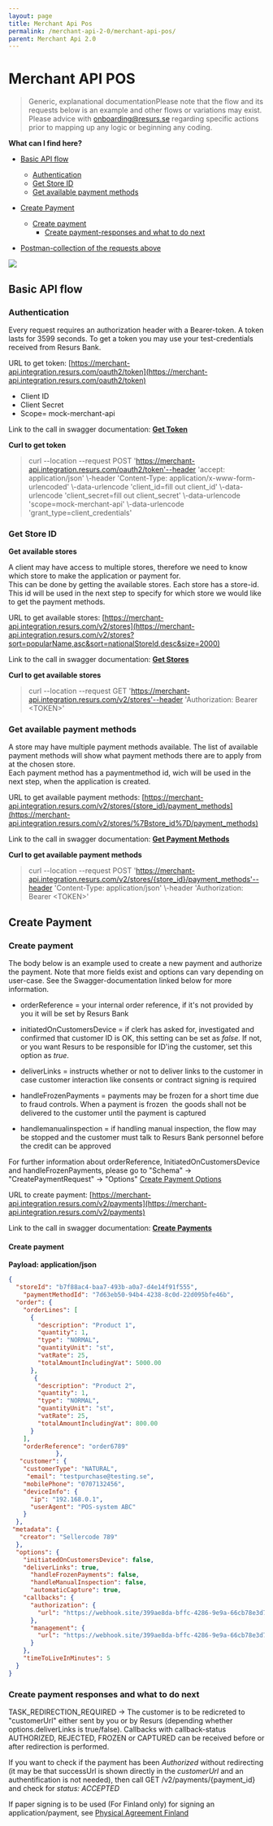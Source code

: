 ```yaml
---
layout: page
title: Merchant Api Pos
permalink: /merchant-api-2-0/merchant-api-pos/
parent: Merchant Api 2.0
---
```



# Merchant API POS 

> Generic, explanational documentationPlease note that the flow and its
> requests below is an example and other flows or variations may exist.
> Please advice with onboarding@resurs.se regarding specific actions
> prior to mapping up any logic or beginning any coding.

**What can I find here?**
- [Basic API flow](#basic-api-flow)
  - [Authentication](#authentication)
  - [Get Store ID](#get-store-id)
  - [Get available payment
    methods](#get-available-payment-methods)

- [Create Payment](#create-payment)
  - [Create payment](#create-payment)
    - [Create payment-responses and what to do
      next](#create-payment-responses-and-what-to-do-next)

- [Postman-collection of the requests
  above](#postman-collection-of-the-requests-above)

![](../../attachments/mapiPos.png)

## Basic API flow
### Authentication
Every request requires an authorization header with a Bearer-token. A
token lasts for 3599 seconds. To get a token you may use your
test-credentials received from Resurs Bank.

URL to get token:
[https://merchant-api.integration.resurs.com/oauth2/token](https://merchant-api.integration.resurs.com/oauth2/token)

- Client ID
- Client Secret
- Scope= mock-merchant-api

Link to the call in swagger documentation: **[Get
Token](https://merchant-api.integration.resurs.com/docs/oauth2#/Oauth2%20token%20resource/authorizeObject_1_1)**

**Curl to get token**

> curl --location --request POST
> 'https://merchant-api.integration.resurs.com/oauth2/token'--header
> 'accept: application/json' \\-header 'Content-Type:
> application/x-www-form-urlencoded' \\-data-urlencode 'client_id=fill
> out client_id' \\-data-urlencode 'client_secret=fill out
> client_secret' \\-data-urlencode 'scope=mock-merchant-api'
> \\-data-urlencode 'grant_type=client_credentials'

### Get Store ID
**Get available stores**

A client may have access to multiple stores, therefore we need to know
which store to make the application or payment for.  
This can be done by getting the available stores. Each store has a
store-id. This id will be used in the next step to specify for which
store we would like to get the payment methods.

URL to get available stores:
[https://merchant-api.integration.resurs.com/v2/stores](https://merchant-api.integration.resurs.com/v2/stores?sort=popularName,asc&sort=nationalStoreId,desc&size=2000)

Link to the call in swagger documentation: **[Get
Stores](https://merchant-api.integration.resurs.com/docs/v2/merchant_stores_v2#/Store%20information/getStores)**

**Curl to get available stores**

> curl --location --request GET
> 'https://merchant-api.integration.resurs.com/v2/stores'--header
> 'Authorization: Bearer \<TOKEN\>'

### Get available payment methods
A store may have multiple payment methods available. The list of
available payment methods will show what payment methods there are to
apply from at the chosen store.  
Each payment method has a paymentmethod id, wich will be used in the
next step, when the application is created. 

URL to get available payment methods:
[https://merchant-api.integration.resurs.com/v2/stores/{store_id}/payment_methods](https://merchant-api.integration.resurs.com/v2/stores/%7Bstore_id%7D/payment_methods)

Link to the call in swagger documentation: **[Get Payment
Methods](https://merchant-api.integration.resurs.com/docs/v2/merchant_stores_v2#/Payment%20methods%20information/getPaymentMethodsByStore)**

**Curl to get available payment methods**

> curl --location --request POST
> 'https://merchant-api.integration.resurs.com/v2/stores/{store_id}/payment_methods'--header
> 'Content-Type: application/json' \\-header 'Authorization: Bearer
> \<TOKEN\>'

## Create Payment
### Create payment
The body below is an example used to create a new payment and authorize
the payment. Note that more fields exist and options can vary depending
on user-case. See the Swagger-documentation linked below for more
information.

- orderReference = your internal order reference, if it's not provided
  by you it will be set by Resurs Bank

- initiatedOnCustomersDevice = if clerk has asked for, investigated and
  confirmed that customer ID is OK, this setting can be set as *false*.
  If not, or you want Resurs to be responsible for ID'ing the customer,
  set this option as *true*.
- deliverLinks = instructs whether or not to deliver links to the
  customer in case customer interaction like consents or contract
  signing is required
- handleFrozenPayments = payments may be frozen for a short time due to
  fraud controls. When a payment is frozen  the goods shall not be
  delivered to the customer until the payment is captured
- handlemanualinspection = if handling manual inspection, the flow may
  be stopped and the customer must talk to Resurs Bank personnel before
  the credit can be approved

For further information about orderReference, InitiatedOnCustomersDevice
and handleFrozenPayments, please go to "Schema" → "CreatePaymentRequest"
→ "Options" [Create Payment
Options](https://merchant-api.resurs.com/docs/v2/merchant_payments_v2#/Payment%20authorization/createPayment)

URL to create payment:
[https://merchant-api.integration.resurs.com/v2/payments](https://merchant-api.integration.resurs.com/v2/payments)

Link to the call in swagger documentation: **[Create
Payments](https://merchant-api.integration.resurs.com/docs/v2/merchant_payments_v2#/Payment%20authorization/createPayment)**

#### Create payment
**Payload: application/json**
```json
{
  "storeId": "b7f88ac4-baa7-493b-a0a7-d4e14f91f555",
    "paymentMethodId": "7d63eb50-94b4-4238-8c0d-22d095bfe46b",
  "order": {
    "orderLines": [
      {
        "description": "Product 1",
        "quantity": 1,
        "type": "NORMAL",
        "quantityUnit": "st",
        "vatRate": 25,
        "totalAmountIncludingVat": 5000.00
      },
       {
        "description": "Product 2",
        "quantity": 1,
        "type": "NORMAL",
        "quantityUnit": "st",
        "vatRate": 25,
        "totalAmountIncludingVat": 800.00
      }
    ],
    "orderReference": "order6789"
             },
   "customer": {
    "customerType": "NATURAL",
     "email": "testpurchase@testing.se",
    "mobilePhone": "0707132456",
    "deviceInfo": {
      "ip": "192.168.0.1",
      "userAgent": "POS-system ABC"
    }
  },
 "metadata": {
   "creator": "Sellercode 789"
  },
  "options": {
    "initiatedOnCustomersDevice": false,
    "deliverLinks": true,
      "handleFrozenPayments": false,
      "handleManualInspection": false,
      "automaticCapture": true,
    "callbacks": {
      "authorization": {
        "url": "https://webhook.site/399ae8da-bffc-4286-9e9a-66cb78e3d7a7"
      },
      "management": {
        "url": "https://webhook.site/399ae8da-bffc-4286-9e9a-66cb78e3d7a7"
      }
    },
    "timeToLiveInMinutes": 5
  }
}
```


### Create payment responses and what to do next
TASK_REDIRECTION_REQUIRED → The customer is to be redicreted to
"customerUrl" either sent by you or by Resurs (depending whether
options.deliverLinks is true/false). Callbacks with callback-status
AUTHORIZED, REJECTED, FROZEN or CAPTURED can be received before or after
redirection is performed. 

If you want to check if the payment has been *Authorized* without
redirecting (it may be that successUrl is shown directly in the
*customerUrl* and an authentification is not needed), then call GET
/v2/payments/{payment_id} and check for *status: ACCEPTED*

If paper signing is to be used (For Finland only) for signing an
application/payment, see [Physical Agreement
Finland](physical-agreement-finland)

